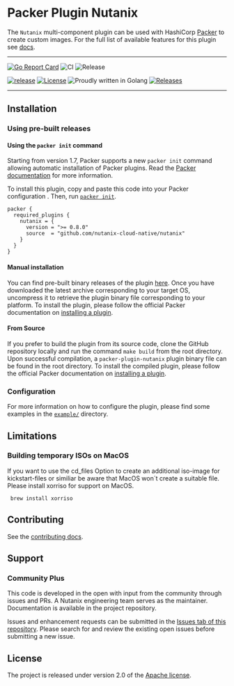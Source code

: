 # Packer Plugin Nutanix
The `Nutanix` multi-component plugin can be used with HashiCorp [Packer](https://www.packer.io)
to create custom images. For the full list of available features for this plugin see [docs](docs).

---

[![Go Report Card](https://goreportcard.com/badge/github.com/nutanix-cloud-native/packer-plugin-nutanix)](https://goreportcard.com/report/github.com/nutanix-cloud-native/packer-plugin-nutanix)
![CI](https://github.com/nutanix-cloud-native/packer-plugin-nutanix/actions/workflows/integration.yml/badge.svg)
![Release](https://github.com/nutanix-cloud-native/packer-plugin-nutanix/actions/workflows/release.yml/badge.svg)

[![release](https://img.shields.io/github/release-pre/nutanix-cloud-native/packer-plugin-nutanix.svg)](https://github.com/nutanix-cloud-native/packer-plugin-nutanix/releases)
[![License](https://img.shields.io/badge/License-Apache%202.0-blue.svg)](https://github.com/nutanix-cloud-native/packer-plugin-nutanix/blob/master/LICENSE)
![Proudly written in Golang](https://img.shields.io/badge/written%20in-Golang-92d1e7.svg)
[![Releases](https://img.shields.io/github/downloads/nutanix-cloud-native/packer-plugin-nutanix/total.svg)](https://github.com/nutanix-cloud-native/packer-plugin-nutanix/releases)

---

## Installation

### Using pre-built releases

#### Using the `packer init` command

Starting from version 1.7, Packer supports a new `packer init` command allowing
automatic installation of Packer plugins. Read the
[Packer documentation](https://www.packer.io/docs/commands/init) for more information.

To install this plugin, copy and paste this code into your Packer configuration .
Then, run [`packer init`](https://www.packer.io/docs/commands/init).

```hcl
packer {
  required_plugins {
    nutanix = {
      version = ">= 0.8.0"
      source  = "github.com/nutanix-cloud-native/nutanix"
    }
  }
}
```

#### Manual installation

You can find pre-built binary releases of the plugin [here](https://github.com/nutanix-cloud-native/packer-plugin-nutanix/releases).
Once you have downloaded the latest archive corresponding to your target OS,
uncompress it to retrieve the plugin binary file corresponding to your platform.
To install the plugin, please follow the official Packer documentation on [installing a plugin](https://www.packer.io/docs/extending/plugins/#installing-plugins).


#### From Source

If you prefer to build the plugin from its source code, clone the GitHub repository locally and run the command `make build` from the root directory.
Upon successful compilation, a `packer-plugin-nutanix` plugin binary file can be found in the root directory.
To install the compiled plugin, please follow the official Packer documentation on [installing a plugin](https://www.packer.io/docs/extending/plugins/#installing-plugins).

### Configuration

For more information on how to configure the plugin, please find some examples in the  [`example/`](example) directory.

## Limitations
### Building temporary ISOs on MacOS
If you want to use the cd_files Option to create an additional iso-image for kickstart-files or similiar be aware that MacOS won´t create a suitable file.
Please install xorriso for support on MacOS.
```
 brew install xorriso
```

## Contributing
See the [contributing docs](CONTRIBUTING.md).

## Support
### Community Plus

This code is developed in the open with input from the community through issues and PRs. A Nutanix engineering team serves as the maintainer. Documentation is available in the project repository.

Issues and enhancement requests can be submitted in the [Issues tab of this repository](../../issues). Please search for and review the existing open issues before submitting a new issue.

## License
The project is released under version 2.0 of the [Apache license](http://www.apache.org/licenses/LICENSE-2.0).
